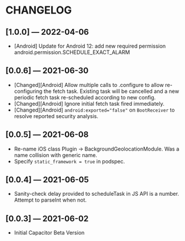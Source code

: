 # CHANGELOG

## [1.0.0] &mdash; 2022-04-06
* [Android] Update for Android 12:  add new required permission android.permission.SCHEDULE_EXACT_ALARM

## [0.0.6] &mdash; 2021-06-30
* [Changed][Android] Allow multiple calls to .configure to allow re-configuring the fetch task.  Existing task will be cancelled and a new periodic fetch task re-scheduled according to new config.
* [Changed][Android] Ignore initial fetch task fired immediately.
* [Changed][Android] `android:exported="false"` on `BootReceiver` to resolve reported security analysis.

## [0.0.5] &mdash; 2021-06-08
- Re-name iOS class Plugin -> BackgroundGeolocationModule.  Was a name collision with generic name.
- Specify `static_framework = true` in podspec.

## [0.0.4] &mdash; 2021-06-05
- Sanity-check delay provided to scheduleTask in JS API is a number.  Attempt to parseInt when not.

## [0.0.3] &mdash; 2021-06-02
- Initial Capacitor Beta Version

